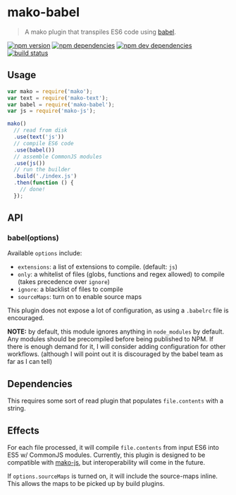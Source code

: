 # mako-babel

> A mako plugin that transpiles ES6 code using [babel](http://babeljs.io/).

[![npm version](https://img.shields.io/npm/v/mako-babel.svg)](https://www.npmjs.com/package/mako-babel)
[![npm dependencies](https://img.shields.io/david/makojs/babel.svg)](https://david-dm.org/makojs/babel)
[![npm dev dependencies](https://img.shields.io/david/dev/makojs/babel.svg)](https://david-dm.org/makojs/babel#info=devDependencies)
[![build status](https://img.shields.io/travis/makojs/babel.svg)](https://travis-ci.org/makojs/babel)

## Usage

```js
var mako = require('mako');
var text = require('mako-text');
var babel = require('mako-babel');
var js = require('mako-js');

mako()
  // read from disk
  .use(text('js'))
  // compile ES6 code
  .use(babel())
  // assemble CommonJS modules
  .use(js())
  // run the builder
  .build('./index.js')
  .then(function () {
    // done!
  });
```

## API

### babel(options)

Available `options` include:
 - `extensions`: a list of extensions to compile. (default: `js`)
 - `only`: a whitelist of files (globs, functions and regex allowed) to compile (takes precedence over `ignore`)
 - `ignore`: a blacklist of files to compile
 - `sourceMaps`: turn on to enable source maps

This plugin does not expose a lot of configuration, as using a `.babelrc` file is encouraged.

**NOTE:** by default, this module ignores anything in `node_modules` by default. Any modules should be precompiled
before being published to NPM. If there is enough demand for it, I will consider adding configuration for other
workflows. (although I will point out it is discouraged by the babel team as far as I can tell)

## Dependencies

This requires some sort of read plugin that populates `file.contents` with a string.

## Effects

For each file processed, it will compile `file.contents` from input ES6 into ES5 w/ CommonJS modules.
Currently, this plugin is designed to be compatible with [mako-js](https://github.com/makojs/js), but
interoperability will come in the future.

If `options.sourceMaps` is turned on, it will include the source-maps inline. This allows the maps to
be picked up by build plugins.
